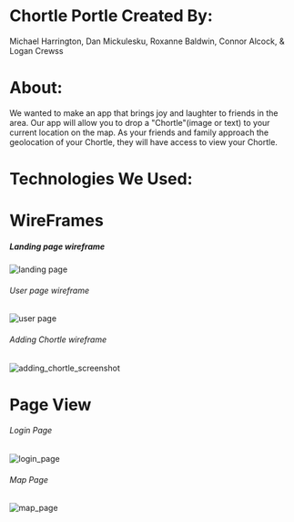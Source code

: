 
# Chortle Portle Created By: 
Michael Harrington, Dan Mickulesku, Roxanne Baldwin, Connor Alcock, & Logan Crewss

# About: 
We wanted to make an app that brings joy and laughter to friends in the area. Our app will allow you to drop a "Chortle"(image or text) to your current location on the map. As your friends and family approach the geolocation of your Chortle, they will have access to view your Chortle. 

# Technologies We Used: 



# WireFrames

##### Landing page wireframe
![landing page](https://user-images.githubusercontent.com/26422332/30708638-d185fb54-9ebc-11e7-872a-ab4c76642ec1.png)

###### User page wireframe
![user page](https://user-images.githubusercontent.com/26422332/30708639-d5f383be-9ebc-11e7-9dee-b82cf6007769.png)

###### Adding Chortle wireframe
![adding_chortle_screenshot](https://user-images.githubusercontent.com/26422332/30708420-1c5e67d4-9ebc-11e7-89b3-2a3a910611c7.png)


# Page View

###### Login Page
![login_page](https://user-images.githubusercontent.com/26422332/30709274-e7be7dea-9ebe-11e7-9676-c57fdad1e33d.png)

###### Map Page
![map_page](https://user-images.githubusercontent.com/26422332/30709273-e7bc70cc-9ebe-11e7-8d7c-2262b2cc22e0.png)
